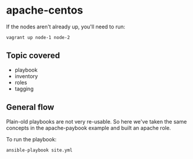 # apache-centos

If the nodes aren't already up, you'll need to run:

	vagrant up node-1 node-2

## Topic covered

* playbook
* inventory
* roles
* tagging


## General flow

Plain-old playbooks are not very re-usable.  So here we've taken the same concepts in the apache-paybook example and built an apache role.  


To run the playbook:

	ansible-playbook site.yml